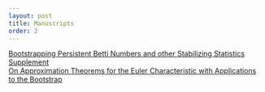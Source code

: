 ```yaml
---
layout: post
title: Manuscripts
order: 2
---
```


[Bootstrapping Persistent Betti Numbers and other Stabilizing Statistics](pdf/AOS2103-046R2A0-2.pdf) [Supplement](pdf/AOS2103-046R2A0-2_supplement.pdf)
\
[On Approximation Theorems for the Euler Characteristic with Applications to the Bootstrap](pdf/21-EJS1898-1.pdf)

